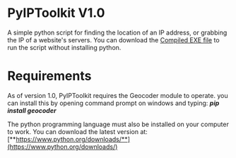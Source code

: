 # PyIPToolkit V1.0
A simple python script for finding the location of an IP address, or grabbing the IP of a website's servers.
You can download the [Compiled EXE file](https://github.com/MightySpaceman/PyIPToolkit/releases/latest) to run the script without installing python.

# Requirements
As of version 1.0, PyIPToolkit requires the Geocoder module to operate. you can install this by opening command prompt on windows and typing:
**_pip install geocoder_**

The python programming language must also be installed on your computer to work. You can download the latest version at: [**https://www.python.org/downloads/**](https://www.python.org/downloads/)
